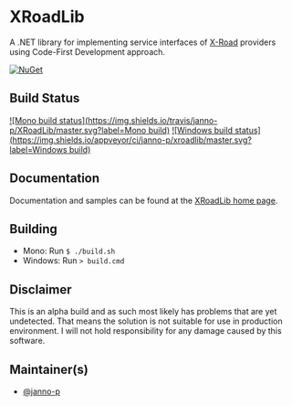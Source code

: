 # XRoadLib

A .NET library for implementing service interfaces of [X-Road](http://x-road.eu) providers using Code-First Development approach.

[![NuGet](https://buildstats.info/nuget/XRoadLib?includePreReleases=true)](https://www.nuget.org/packages/XRoadLib/)

## Build Status

[![Mono build status](https://img.shields.io/travis/janno-p/XRoadLib/master.svg?label=Mono build)](https://travis-ci.org/e-rik/XRoadLib/)
[![Windows build status](https://img.shields.io/appveyor/ci/janno-p/xroadlib/master.svg?label=Windows build)](https://ci.appveyor.com/project/e-rik/xroadlib)

## Documentation

Documentation and samples can be found at the [XRoadLib home page](http://janno-p.github.io/XRoadLib/).

## Building

* Mono: Run `$ ./build.sh`
* Windows: Run `> build.cmd`

## Disclaimer

This is an alpha build and as such most likely has problems that are yet undetected. That means the solution is not suitable
for use in production environment. I will not hold responsibility for any damage caused by this software.

## Maintainer(s)

* [@janno-p](https://github.com/janno-p)

